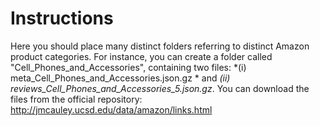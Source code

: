 # Instructions

Here you should place many distinct folders referring to distinct Amazon product categories. 
For instance, you can create a folder called "Cell_Phones_and_Accessories", containing two files: *(i) meta_Cell_Phones_and_Accessories.json.gz * and *(ii) reviews_Cell_Phones_and_Accessories_5.json.gz*.
You can download the files from the official repository: http://jmcauley.ucsd.edu/data/amazon/links.html
